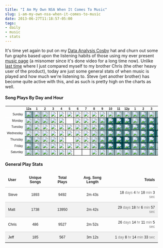 ```yaml
---
title: "I Am My Own NSA When It Comes To Music"
slug: i-am-my-own-nsa-when-it-comes-to-music
date: 2013-06-27T11:18:57-05:00
tags:
- daily
- music
- stats
---
```

<p>It's time yet again to put on my <a href="http://www.youtube.com/watch?v=w3a52kemJcY" target="_blank">Data Analysis Cosby</a> hat and churn out some fun graphs based upon the listening habits of those using my ever present <a href="https://github.com/dxprog/DxCMS" target="_blank">music page</a> (a misnomer since it's done video for a long time now). Unlike <a href="http://dxprog.com/entry/the-battle-for-musical-listening-supremacy/">last time</a> where I just compared myself to my brother Chris (the other heavy user of the product), today are just some general stats of when music is played and how much we're listening to. Steve (yet another brother) has become quite active with this, and as such is pretty high on the charts as well.

<h4>Song Plays By Day and Hour</h4>
<style type="text/css">
            table { font:10px sans-serif; width:100%; }
            .times { margin-bottom:20px; }
            .times td { border:1px solid #000; position:relative; cursor:pointer; }
            .times img { max-width:100%; display:block; box-shadow:0; padding:0; margin:0; }
            .times td.day { border:0; border:1px solid #fff; text-align:right; }
            .times td span { display:none; position:absolute; top:-21px; background:#fff; width:75px; padding:2px; text-align:center; left:-32px; border:1px solid #000; }
            .times td:hover span { display:block; }
            .times td.perc-1 { background:#e5edee; }
            .times td.perc-2 { background:#ccdcde; }
            .times td.perc-3 { background:#b3cacd; }
            .times td.perc-4 { background:#9ab9bd; }
            .times td.perc-5 { background:#80a8ac; }
            .times td.perc-6 { background:#4d858a; }
            .times td.perc-7 { background:#4d858a; }
            .times td.perc-8 { background:#35747a; }
            .times td.perc-9 { background:#1b6269; }
            .times td.perc-10 { background:#025159; }
            .times th.total { width:30%; }
            .stats { font-size:12px; border-collapse:collapse; border-spacing:0; border-bottom:1px solid #ccc; }
            .stats td, .stats th { text-align:center; padding:10px; border:0; border-top:1px solid #ccc; }
            .stats th { border-top:0; }
            .stats .even td { background:#f1f1f1; }
            .stats .user { text-align:left; }
            .stats .total { text-align:right; }
            .stats td span { color:#777; }
        </style>
        <table class="times" summary="Plays By Hour/Day">
            <thead>
                <tr>
                    <th></th>
                    <th>12a</th>
                    <th>1</th>
                    <th>2</th>
                    <th>3</th>
                    <th>4</th>
                    <th>5</th>
                    <th>6</th>
                    <th>7</th>
                    <th>8</th>
                    <th>9</th>
                    <th>10</th>
                    <th>11</th>
                    <th>12p</th>
                    <th>1</th>
                    <th>2</th>
                    <th>3</th>
                    <th>4</th>
                    <th>5</th>
                    <th>6</th>
                    <th>7</th>
                    <th>8</th>
                    <th>9</th>
                    <th>10</th>
                    <th>11</th>
                </tr>
            </thead>
            <tbody>

<tr><td class="day">Sunday</td><td class="perc-5"><img src="http://images.dxprog.com/spacer.png" /><span>270</span></td><td class="perc-3"><img src="http://images.dxprog.com/spacer.png" /><span>171</span></td><td class="perc-2"><img src="http://images.dxprog.com/spacer.png" /><span>90</span></td><td class="perc-0"><img src="http://images.dxprog.com/spacer.png" /><span>21</span></td><td class="perc-0"><img src="http://images.dxprog.com/spacer.png" /><span>9</span></td><td class="perc-0"><img src="http://images.dxprog.com/spacer.png" /><span>8</span></td><td class="perc-0"><img src="http://images.dxprog.com/spacer.png" /><span>2</span></td><td class="perc-0"><img src="http://images.dxprog.com/spacer.png" /><span>1</span></td><td class="perc-0"><img src="http://images.dxprog.com/spacer.png" /><span>13</span></td><td class="perc-1"><img src="http://images.dxprog.com/spacer.png" /><span>38</span></td><td class="perc-2"><img src="http://images.dxprog.com/spacer.png" /><span>95</span></td><td class="perc-4"><img src="http://images.dxprog.com/spacer.png" /><span>195</span></td><td class="perc-3"><img src="http://images.dxprog.com/spacer.png" /><span>166</span></td><td class="perc-4"><img src="http://images.dxprog.com/spacer.png" /><span>194</span></td><td class="perc-5"><img src="http://images.dxprog.com/spacer.png" /><span>243</span></td><td class="perc-3"><img src="http://images.dxprog.com/spacer.png" /><span>174</span></td><td class="perc-5"><img src="http://images.dxprog.com/spacer.png" /><span>247</span></td><td class="perc-4"><img src="http://images.dxprog.com/spacer.png" /><span>211</span></td><td class="perc-4"><img src="http://images.dxprog.com/spacer.png" /><span>201</span></td><td class="perc-4"><img src="http://images.dxprog.com/spacer.png" /><span>200</span></td><td class="perc-5"><img src="http://images.dxprog.com/spacer.png" /><span>283</span></td><td class="perc-5"><img src="http://images.dxprog.com/spacer.png" /><span>278</span></td><td class="perc-6"><img src="http://images.dxprog.com/spacer.png" /><span>306</span></td><td class="perc-5"><img src="http://images.dxprog.com/spacer.png" /><span>248</span></td></tr><tr><td class="day">Monday</td><td class="perc-2"><img src="http://images.dxprog.com/spacer.png" /><span>127</span></td><td class="perc-2"><img src="http://images.dxprog.com/spacer.png" /><span>125</span></td><td class="perc-2"><img src="http://images.dxprog.com/spacer.png" /><span>79</span></td><td class="perc-1"><img src="http://images.dxprog.com/spacer.png" /><span>42</span></td><td class="perc-0"><img src="http://images.dxprog.com/spacer.png" /><span>13</span></td><td><span>0</span></td><td class="perc-0"><img src="http://images.dxprog.com/spacer.png" /><span>1</span></td><td class="perc-0"><img src="http://images.dxprog.com/spacer.png" /><span>18</span></td><td class="perc-1"><img src="http://images.dxprog.com/spacer.png" /><span>50</span></td><td class="perc-4"><img src="http://images.dxprog.com/spacer.png" /><span>230</span></td><td class="perc-9"><img src="http://images.dxprog.com/spacer.png" /><span>451</span></td><td class="perc-10"><img src="http://images.dxprog.com/spacer.png" /><span>521</span></td><td class="perc-9"><img src="http://images.dxprog.com/spacer.png" /><span>448</span></td><td class="perc-4"><img src="http://images.dxprog.com/spacer.png" /><span>206</span></td><td class="perc-6"><img src="http://images.dxprog.com/spacer.png" /><span>290</span></td><td class="perc-8"><img src="http://images.dxprog.com/spacer.png" /><span>431</span></td><td class="perc-7"><img src="http://images.dxprog.com/spacer.png" /><span>363</span></td><td class="perc-7"><img src="http://images.dxprog.com/spacer.png" /><span>352</span></td><td class="perc-5"><img src="http://images.dxprog.com/spacer.png" /><span>260</span></td><td class="perc-4"><img src="http://images.dxprog.com/spacer.png" /><span>233</span></td><td class="perc-5"><img src="http://images.dxprog.com/spacer.png" /><span>259</span></td><td class="perc-7"><img src="http://images.dxprog.com/spacer.png" /><span>346</span></td><td class="perc-6"><img src="http://images.dxprog.com/spacer.png" /><span>329</span></td><td class="perc-5"><img src="http://images.dxprog.com/spacer.png" /><span>284</span></td></tr><tr><td class="day">Tuesday</td><td class="perc-3"><img src="http://images.dxprog.com/spacer.png" /><span>131</span></td><td class="perc-1"><img src="http://images.dxprog.com/spacer.png" /><span>62</span></td><td class="perc-0"><img src="http://images.dxprog.com/spacer.png" /><span>16</span></td><td class="perc-0"><img src="http://images.dxprog.com/spacer.png" /><span>24</span></td><td class="perc-0"><img src="http://images.dxprog.com/spacer.png" /><span>4</span></td><td class="perc-0"><img src="http://images.dxprog.com/spacer.png" /><span>5</span></td><td class="perc-0"><img src="http://images.dxprog.com/spacer.png" /><span>14</span></td><td class="perc-1"><img src="http://images.dxprog.com/spacer.png" /><span>58</span></td><td class="perc-1"><img src="http://images.dxprog.com/spacer.png" /><span>71</span></td><td class="perc-5"><img src="http://images.dxprog.com/spacer.png" /><span>238</span></td><td class="perc-8"><img src="http://images.dxprog.com/spacer.png" /><span>404</span></td><td class="perc-7"><img src="http://images.dxprog.com/spacer.png" /><span>354</span></td><td class="perc-7"><img src="http://images.dxprog.com/spacer.png" /><span>390</span></td><td class="perc-6"><img src="http://images.dxprog.com/spacer.png" /><span>310</span></td><td class="perc-6"><img src="http://images.dxprog.com/spacer.png" /><span>329</span></td><td class="perc-9"><img src="http://images.dxprog.com/spacer.png" /><span>472</span></td><td class="perc-6"><img src="http://images.dxprog.com/spacer.png" /><span>330</span></td><td class="perc-6"><img src="http://images.dxprog.com/spacer.png" /><span>307</span></td><td class="perc-6"><img src="http://images.dxprog.com/spacer.png" /><span>334</span></td><td class="perc-5"><img src="http://images.dxprog.com/spacer.png" /><span>244</span></td><td class="perc-5"><img src="http://images.dxprog.com/spacer.png" /><span>254</span></td><td class="perc-5"><img src="http://images.dxprog.com/spacer.png" /><span>239</span></td><td class="perc-8"><img src="http://images.dxprog.com/spacer.png" /><span>394</span></td><td class="perc-6"><img src="http://images.dxprog.com/spacer.png" /><span>306</span></td></tr><tr><td class="day">Wednesday</td><td class="perc-2"><img src="http://images.dxprog.com/spacer.png" /><span>125</span></td><td class="perc-1"><img src="http://images.dxprog.com/spacer.png" /><span>71</span></td><td class="perc-1"><img src="http://images.dxprog.com/spacer.png" /><span>38</span></td><td class="perc-0"><img src="http://images.dxprog.com/spacer.png" /><span>25</span></td><td class="perc-0"><img src="http://images.dxprog.com/spacer.png" /><span>19</span></td><td class="perc-0"><img src="http://images.dxprog.com/spacer.png" /><span>9</span></td><td class="perc-0"><img src="http://images.dxprog.com/spacer.png" /><span>5</span></td><td class="perc-0"><img src="http://images.dxprog.com/spacer.png" /><span>22</span></td><td class="perc-2"><img src="http://images.dxprog.com/spacer.png" /><span>85</span></td><td class="perc-4"><img src="http://images.dxprog.com/spacer.png" /><span>206</span></td><td class="perc-7"><img src="http://images.dxprog.com/spacer.png" /><span>350</span></td><td class="perc-7"><img src="http://images.dxprog.com/spacer.png" /><span>349</span></td><td class="perc-6"><img src="http://images.dxprog.com/spacer.png" /><span>337</span></td><td class="perc-4"><img src="http://images.dxprog.com/spacer.png" /><span>225</span></td><td class="perc-6"><img src="http://images.dxprog.com/spacer.png" /><span>325</span></td><td class="perc-9"><img src="http://images.dxprog.com/spacer.png" /><span>472</span></td><td class="perc-9"><img src="http://images.dxprog.com/spacer.png" /><span>458</span></td><td class="perc-6"><img src="http://images.dxprog.com/spacer.png" /><span>318</span></td><td class="perc-3"><img src="http://images.dxprog.com/spacer.png" /><span>159</span></td><td class="perc-5"><img src="http://images.dxprog.com/spacer.png" /><span>275</span></td><td class="perc-5"><img src="http://images.dxprog.com/spacer.png" /><span>282</span></td><td class="perc-5"><img src="http://images.dxprog.com/spacer.png" /><span>281</span></td><td class="perc-8"><img src="http://images.dxprog.com/spacer.png" /><span>415</span></td><td class="perc-7"><img src="http://images.dxprog.com/spacer.png" /><span>363</span></td></tr><tr><td class="day">Thursday</td><td class="perc-5"><img src="http://images.dxprog.com/spacer.png" /><span>235</span></td><td class="perc-2"><img src="http://images.dxprog.com/spacer.png" /><span>89</span></td><td class="perc-1"><img src="http://images.dxprog.com/spacer.png" /><span>52</span></td><td class="perc-1"><img src="http://images.dxprog.com/spacer.png" /><span>45</span></td><td class="perc-0"><img src="http://images.dxprog.com/spacer.png" /><span>9</span></td><td><span>0</span></td><td class="perc-0"><img src="http://images.dxprog.com/spacer.png" /><span>1</span></td><td class="perc-0"><img src="http://images.dxprog.com/spacer.png" /><span>18</span></td><td class="perc-2"><img src="http://images.dxprog.com/spacer.png" /><span>83</span></td><td class="perc-5"><img src="http://images.dxprog.com/spacer.png" /><span>279</span></td><td class="perc-9"><img src="http://images.dxprog.com/spacer.png" /><span>485</span></td><td class="perc-10"><img src="http://images.dxprog.com/spacer.png" /><span>501</span></td><td class="perc-9"><img src="http://images.dxprog.com/spacer.png" /><span>480</span></td><td class="perc-6"><img src="http://images.dxprog.com/spacer.png" /><span>333</span></td><td class="perc-8"><img src="http://images.dxprog.com/spacer.png" /><span>439</span></td><td class="perc-9"><img src="http://images.dxprog.com/spacer.png" /><span>468</span></td><td class="perc-7"><img src="http://images.dxprog.com/spacer.png" /><span>362</span></td><td class="perc-5"><img src="http://images.dxprog.com/spacer.png" /><span>286</span></td><td class="perc-3"><img src="http://images.dxprog.com/spacer.png" /><span>143</span></td><td class="perc-3"><img src="http://images.dxprog.com/spacer.png" /><span>178</span></td><td class="perc-4"><img src="http://images.dxprog.com/spacer.png" /><span>207</span></td><td class="perc-4"><img src="http://images.dxprog.com/spacer.png" /><span>218</span></td><td class="perc-5"><img src="http://images.dxprog.com/spacer.png" /><span>266</span></td><td class="perc-5"><img src="http://images.dxprog.com/spacer.png" /><span>250</span></td></tr><tr><td class="day">Friday</td><td class="perc-5"><img src="http://images.dxprog.com/spacer.png" /><span>249</span></td><td class="perc-3"><img src="http://images.dxprog.com/spacer.png" /><span>131</span></td><td class="perc-1"><img src="http://images.dxprog.com/spacer.png" /><span>58</span></td><td class="perc-1"><img src="http://images.dxprog.com/spacer.png" /><span>49</span></td><td class="perc-0"><img src="http://images.dxprog.com/spacer.png" /><span>17</span></td><td class="perc-0"><img src="http://images.dxprog.com/spacer.png" /><span>24</span></td><td class="perc-0"><img src="http://images.dxprog.com/spacer.png" /><span>4</span></td><td class="perc-0"><img src="http://images.dxprog.com/spacer.png" /><span>10</span></td><td class="perc-2"><img src="http://images.dxprog.com/spacer.png" /><span>89</span></td><td class="perc-6"><img src="http://images.dxprog.com/spacer.png" /><span>312</span></td><td class="perc-9"><img src="http://images.dxprog.com/spacer.png" /><span>459</span></td><td class="perc-10"><img src="http://images.dxprog.com/spacer.png" /><span>499</span></td><td class="perc-9"><img src="http://images.dxprog.com/spacer.png" /><span>453</span></td><td class="perc-5"><img src="http://images.dxprog.com/spacer.png" /><span>285</span></td><td class="perc-6"><img src="http://images.dxprog.com/spacer.png" /><span>320</span></td><td class="perc-6"><img src="http://images.dxprog.com/spacer.png" /><span>335</span></td><td class="perc-4"><img src="http://images.dxprog.com/spacer.png" /><span>225</span></td><td class="perc-4"><img src="http://images.dxprog.com/spacer.png" /><span>187</span></td><td class="perc-3"><img src="http://images.dxprog.com/spacer.png" /><span>144</span></td><td class="perc-2"><img src="http://images.dxprog.com/spacer.png" /><span>120</span></td><td class="perc-4"><img src="http://images.dxprog.com/spacer.png" /><span>221</span></td><td class="perc-3"><img src="http://images.dxprog.com/spacer.png" /><span>160</span></td><td class="perc-5"><img src="http://images.dxprog.com/spacer.png" /><span>272</span></td><td class="perc-7"><img src="http://images.dxprog.com/spacer.png" /><span>350</span></td></tr><tr><td class="day">Saturday</td><td class="perc-3"><img src="http://images.dxprog.com/spacer.png" /><span>151</span></td><td class="perc-2"><img src="http://images.dxprog.com/spacer.png" /><span>124</span></td><td class="perc-2"><img src="http://images.dxprog.com/spacer.png" /><span>81</span></td><td class="perc-1"><img src="http://images.dxprog.com/spacer.png" /><span>60</span></td><td class="perc-1"><img src="http://images.dxprog.com/spacer.png" /><span>42</span></td><td class="perc-0"><img src="http://images.dxprog.com/spacer.png" /><span>13</span></td><td><span>0</span></td><td><span>0</span></td><td class="perc-1"><img src="http://images.dxprog.com/spacer.png" /><span>45</span></td><td class="perc-2"><img src="http://images.dxprog.com/spacer.png" /><span>88</span></td><td class="perc-4"><img src="http://images.dxprog.com/spacer.png" /><span>215</span></td><td class="perc-3"><img src="http://images.dxprog.com/spacer.png" /><span>179</span></td><td class="perc-4"><img src="http://images.dxprog.com/spacer.png" /><span>217</span></td><td class="perc-4"><img src="http://images.dxprog.com/spacer.png" /><span>187</span></td><td class="perc-5"><img src="http://images.dxprog.com/spacer.png" /><span>240</span></td><td class="perc-5"><img src="http://images.dxprog.com/spacer.png" /><span>277</span></td><td class="perc-4"><img src="http://images.dxprog.com/spacer.png" /><span>227</span></td><td class="perc-3"><img src="http://images.dxprog.com/spacer.png" /><span>173</span></td><td class="perc-4"><img src="http://images.dxprog.com/spacer.png" /><span>183</span></td><td class="perc-3"><img src="http://images.dxprog.com/spacer.png" /><span>179</span></td><td class="perc-4"><img src="http://images.dxprog.com/spacer.png" /><span>214</span></td><td class="perc-3"><img src="http://images.dxprog.com/spacer.png" /><span>143</span></td><td class="perc-5"><img src="http://images.dxprog.com/spacer.png" /><span>259</span></td><td class="perc-5"><img src="http://images.dxprog.com/spacer.png" /><span>247</span></td></tr>            </tbody>
        </table>


<h4>General Play Stats</h4>
        <table class="stats">
            <thead>
                <tr>
                    <th class="user">User</th>
                    <th>Unique Songs</th>
                    <th>Total Plays</th>
                    <th>Avg. Song Length</th>
                    <th class="total">Totals</th>
                </tr>
            </thead>
            <tbody>
                <tr>
                    <td class="user">Steve</td>
                    <td>1893</td>
                    <td>9492</td>
                    <td>2m 43s</td>
                    <td class="total">18 <span>days</span> 4 <span>hr</span> 18 <span>min</span> 3 <span>sec</span></td>
                </tr>
                <tr class="even">
                    <td class="user">Matt</td>
                    <td>1738</td>
                    <td>13950</td>
                    <td>2m 42s</td>
                    <td class="total">29 <span>days</span> 18 <span>hr</span> 6 <span>min</span> 57 <span>sec</span></td>
                </tr>
                <tr>
                    <td class="user">Chris</td>
                    <td>486</td>
                    <td>9527</td>
                    <td>2m 52s</td>
                    <td class="total">26 <span>days</span> 14 <span>hr</span> 11 <span>min</span> 5 <span>sec</span></td>
                </tr>
                <tr class="even">
                    <td class="user">Jeff</td>
                    <td>185</td>
                    <td>567</td>
                    <td>3m 12s</td>
                    <td class="total">1 <span>day</span> 8 <span>hr</span> 14 <span>min</span> 33 <span>sec</span></td>
                </tr>
            </tbody>
        </table>
